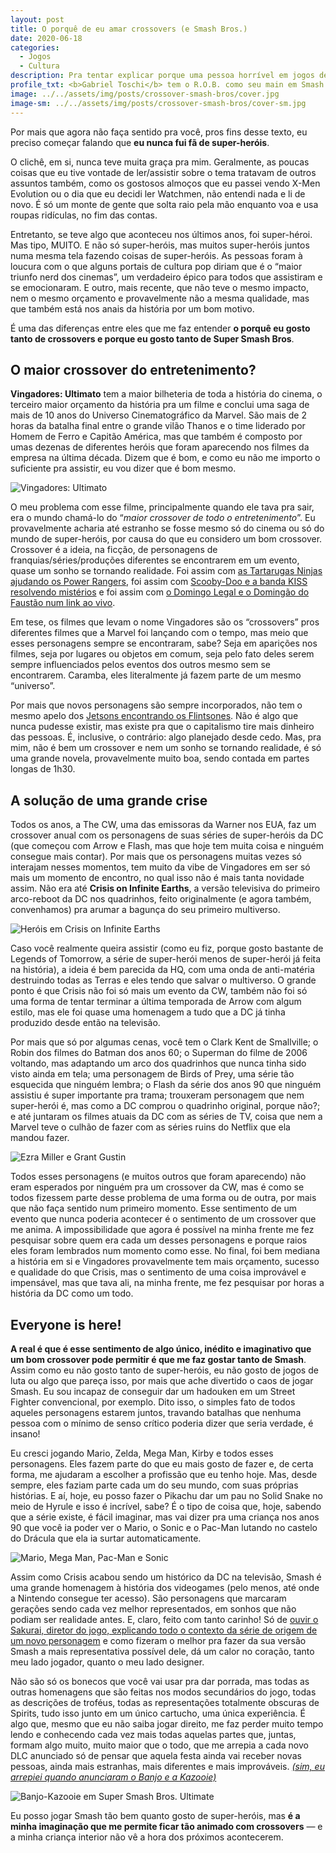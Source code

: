 ```yaml
---
layout: post
title: O porquê de eu amar crossovers (e Smash Bros.)
date: 2020-06-18
categories:
  - Jogos
  - Cultura
description: Pra tentar explicar porque uma pessoa horrível em jogos de luta gosta de Smash… eu preciso falar sobre super-heróis quando eles tão afim de se encontrar.
profile_txt: <b>Gabriel Toschi</b> tem o R.O.B. como seu main em Smash Ultimate pelo simples fato de gostar do seu ataque lateral com os braços girando. Também usa Banjo-Kazooie, ou Peach, ou qualquer outro personagem quando perde de forma ainda mais feia do que com o robô.
image: ../../assets/img/posts/crossover-smash-bros/cover.jpg
image-sm: ../../assets/img/posts/crossover-smash-bros/cover-sm.jpg
---
```


Por mais que agora não faça sentido pra você, pros fins desse texto, eu preciso começar falando que **eu nunca fui fã de super-heróis**.

O clichê, em si, nunca teve muita graça pra mim. Geralmente, as poucas coisas que eu tive vontade de ler/assistir sobre o tema tratavam de outros assuntos também, como os gostosos almoços que eu passei vendo X-Men Evolution ou o dia que eu decidi ler Watchmen, não entendi nada e li de novo. É só um monte de gente que solta raio pela mão enquanto voa e usa roupas ridículas, no fim das contas.

Entretanto, se teve algo que aconteceu nos últimos anos, foi super-héroi. Mas tipo, MUITO. E não só super-heróis, mas muitos super-heróis juntos numa mesma tela fazendo coisas de super-heróis. As pessoas foram à loucura com o que alguns portais de cultura pop diriam que é o “maior triunfo nerd dos cinemas”, um verdadeiro épico para todos que assistiram e se emocionaram. E outro, mais recente, que não teve o mesmo impacto, nem o mesmo orçamento e provavelmente não a mesma qualidade, mas que também está nos anais da história por um bom motivo.

É uma das diferenças entre eles que me faz entender **o porquê eu gosto tanto de crossovers e porque eu gosto tanto de Super Smash Bros**.

## O maior crossover do entretenimento?
**Vingadores: Ultimato** tem a maior bilheteria de toda a história do cinema, o terceiro maior orçamento da história pra um filme e conclui uma saga de mais de 10 anos do Universo Cinematográfico da Marvel. São mais de 2 horas da batalha final entre o grande vilão Thanos e o time liderado por Homem de Ferro e Capitão América, mas que também é composto por umas dezenas de diferentes heróis que foram aparecendo nos filmes da empresa na última década. Dizem que é bom, e como eu não me importo o suficiente pra assistir, eu vou dizer que é bom mesmo.

![Vingadores: Ultimato](../../assets/img/posts/crossover-smash-bros/vingadores.jpg)

O meu problema com esse filme, principalmente quando ele tava pra sair, era o mundo chamá-lo do “*maior crossover de todo o entretenimento*”. Eu provavelmente acharia até estranho se fosse mesmo só do cinema ou só do mundo de super-heróis, por causa do que eu considero um bom crossover. Crossover é a ideia, na ficção, de personagens de franquias/séries/produções diferentes se encontrarem em um evento, quase um sonho se tornando realidade. Foi assim com [as Tartarugas Ninjas ajudando os Power Rangers](https://www.youtube.com/watch?v=OAtO3-uumy4), foi assim com [Scooby-Doo e a banda KISS resolvendo mistérios](https://www.youtube.com/watch?v=A35YBHx0ots) e foi assim com [o Domingo Legal e o Domingão do Faustão num link ao vivo](https://www.youtube.com/watch?v=JGivvFQFEIQ).

Em tese, os filmes que levam o nome Vingadores são os “crossovers” pros diferentes filmes que a Marvel foi lançando com o tempo, mas meio que esses personagens sempre se encontraram, sabe? Seja em aparições nos filmes, seja por lugares ou objetos em comum, seja pelo fato deles serem sempre influenciados pelos eventos dos outros mesmo sem se encontrarem. Caramba, eles literalmente já fazem parte de um mesmo “universo”.

Por mais que novos personagens são sempre incorporados, não tem o mesmo apelo dos [Jetsons encontrando os Flintsones](https://www.youtube.com/watch?v=AtkGaFKs2rY). Não é algo que nunca pudesse existir, mas existe pra que o capitalismo tire mais dinheiro das pessoas. É, inclusive, o contrário: algo planejado desde cedo. Mas, pra mim, não é bem um crossover e nem um sonho se tornando realidade, é só uma grande novela, provavelmente muito boa, sendo contada em partes longas de 1h30.

## A solução de uma grande crise
Todos os anos, a The CW, uma das emissoras da Warner nos EUA, faz um crossover anual com os personagens de suas séries de super-heróis da DC (que começou com Arrow e Flash, mas que hoje tem muita coisa e ninguém consegue mais contar). Por mais que os personagens muitas vezes só interajam nesses momentos, tem muito da vibe de Vingadores em ser só mais um momento de encontro, no qual isso não é mais tanta novidade assim. Não era até **Crisis on Infinite Earths**, a versão televisiva do primeiro arco-reboot da DC nos quadrinhos, feito originalmente (e agora também, convenhamos) pra arumar a bagunça do seu primeiro multiverso.

![Heróis em Crisis on Infinite Earths](../../assets/img/posts/crossover-smash-bros/crisis.jpg)

Caso você realmente queira assistir (como eu fiz, porque gosto bastante de Legends of Tomorrow, a série de super-herói menos de super-herói já feita na história), a ideia é bem parecida da HQ, com uma onda de anti-matéria destruindo todas as Terras e eles tendo que salvar o multiverso. O grande ponto é que Crisis não foi só mais um evento da CW, também não foi só uma forma de tentar terminar a última temporada de Arrow com algum estilo, mas ele foi quase uma homenagem a tudo que a DC já tinha produzido desde então na televisão.

Por mais que só por algumas cenas, você tem o Clark Kent de Smallville; o Robin dos filmes do Batman dos anos 60; o Superman do filme de 2006 voltando, mas adaptando um arco dos quadrinhos que nunca tinha sido visto ainda em tela; uma personagem de Birds of Prey, uma série tão esquecida que ninguém lembra; o Flash da série dos anos 90 que ninguém assistiu é super importante pra trama; trouxeram personagem que nem super-herói é, mas como a DC comprou o quadrinho original, porque não?; e até juntaram os filmes atuais da DC com as séries de TV, coisa que nem a Marvel teve o culhão de fazer com as séries ruins do Netflix que ela mandou fazer.

![Ezra Miller e Grant Gustin](../../assets/img/posts/crossover-smash-bros/flash.jpg)

Todos esses personagens (e muitos outros que foram aparecendo) não eram esperados por ninguém pra um crossover da CW, mas é como se todos fizessem parte desse problema de uma forma ou de outra, por mais que não faça sentido num primeiro momento. Esse sentimento de um evento que nunca poderia acontecer é o sentimento de um crossover que me anima. A impossibilidade que agora é possível na minha frente me fez pesquisar sobre quem era cada um desses personagens e porque raios eles foram lembrados num momento como esse. No final, foi bem mediana a história em si e Vingadores provavelmente tem mais orçamento, sucesso e qualidade do que Crisis, mas o sentimento de uma coisa improvável e impensável, mas que tava ali, na minha frente, me fez pesquisar por horas a história da DC como um todo.

## Everyone is here!
**A real é que é esse sentimento de algo único, inédito e imaginativo que um bom crossover pode permitir é que me faz gostar tanto de Smash**. Assim como eu não gosto tanto de super-heróis, eu não gosto de jogos de luta ou algo que pareça isso, por mais que ache divertido o caos de jogar Smash. Eu sou incapaz de conseguir dar um hadouken em um Street Fighter convencional, por exemplo. Dito isso, o simples fato de todos aqueles personagens estarem juntos, travando batalhas que nenhuma pessoa com o mínimo de senso crítico poderia dizer que seria verdade, é insano!

Eu cresci jogando Mario, Zelda, Mega Man, Kirby e todos esses personagens. Eles fazem parte do que eu mais gosto de fazer e, de certa forma, me ajudaram a escolher a profissão que eu tenho hoje. Mas, desde sempre, eles faziam parte cada um do seu mundo, com suas próprias histórias. E aí, hoje, eu posso fazer o Pikachu dar um pau no Solid Snake no meio de Hyrule e isso é incrível, sabe? É o tipo de coisa que, hoje, sabendo que a série existe, é fácil imaginar, mas vai dizer pra uma criança nos anos 90 que você ia poder ver o Mario, o Sonic e o Pac-Man lutando no castelo do Drácula que ela ia surtar automaticamente.

![Mario, Mega Man, Pac-Man e Sonic](../../assets/img/posts/crossover-smash-bros/mariosonic.jpg)

Assim como Crisis acabou sendo um histórico da DC na televisão, Smash é uma grande homenagem à história dos videogames (pelo menos, até onde a Nintendo consegue ter acesso). São personagens que marcaram gerações sendo cada vez melhor representados, em sonhos que não podiam ser realidade antes. E, claro, feito com tanto carinho! Só de [ouvir o Sakurai, diretor do jogo, explicando todo o contexto da série de origem de um novo personagem](https://www.youtube.com/watch?v=yK3VltKv3JI) e como fizeram o melhor pra fazer da sua versão Smash a mais representativa possível dele, dá um calor no coração, tanto meu lado jogador, quanto o meu lado designer.

Não são só os bonecos que você vai usar pra dar porrada, mas todas as outras homenagens que são feitas nos modos secundários do jogo, todas as descrições de troféus, todas as representações totalmente obscuras de Spirits, tudo isso junto em um único cartucho, uma única experiência. É algo que, mesmo que eu não saiba jogar direito, me faz perder muito tempo lendo e conhecendo cada vez mais todas aquelas partes que, juntas, formam algo muito, muito maior que o todo, que me arrepia a cada novo DLC anunciado só de pensar que aquela festa ainda vai receber novas pessoas, ainda mais estranhas, mais diferentes e mais improváveis. [*(sim, eu arrepiei quando anunciaram o Banjo e a Kazooie)*](https://www.youtube.com/watch?v=I67pPXS96UI)

![Banjo-Kazooie em Super Smash Bros. Ultimate](../../assets/img/posts/crossover-smash-bros/banjo.jpg)

Eu posso jogar Smash tão bem quanto gosto de super-heróis, mas **é a minha imaginação que me permite ficar tão animado com crossovers** — e a minha criança interior não vê a hora dos próximos acontecerem.
